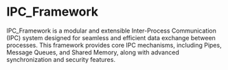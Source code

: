 # IPC_Framework
IPC_Framework is a modular and extensible Inter-Process Communication (IPC) system designed for seamless and efficient data exchange between processes. This framework provides core IPC mechanisms, including Pipes, Message Queues, and Shared Memory, along with advanced synchronization and security features.

